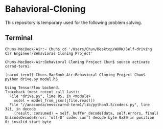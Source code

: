 # Bahavioral-Cloning

This repository is temporary used for the following problem solving.

## Terminal

    Chuns-MacBook-Air:~ Chun$ cd '/Users/Chun/Desktop/WORK/Self-driving Car Engineer/Behavioral Cloning Project'

    Chuns-MacBook-Air:Behavioral Cloning Project Chun$ source activate carnd-term1

    (carnd-term1) Chuns-MacBook-Air:Behavioral Cloning Project Chun$ python drive.py model.h5

    Using TensorFlow backend.
    Traceback (most recent call last):
      File "drive.py", line 85, in <module>    
        model = model_from_json(jfile.read())
      File "//anaconda/envs/carnd-term1/lib/python3.5/codecs.py", line 321, in decode
        (result, consumed) = self._buffer_decode(data, self.errors, final)
    UnicodeDecodeError: 'utf-8' codec can't decode byte 0x89 in position 0: invalid start byte
